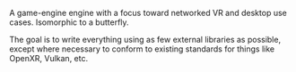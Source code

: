 A game-engine engine with a focus toward networked VR and desktop use cases. Isomorphic to a butterfly.

The goal is to write everything using as few external libraries as possible, except where necessary to conform to existing standards for things like OpenXR, Vulkan, etc.